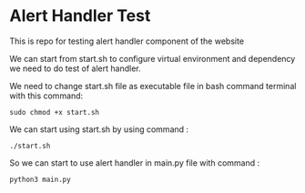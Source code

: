 # Alert Handler Test

This is repo for testing alert handler component of the website

We can start from start.sh to configure virtual environment and dependency we need to do test of alert handler.

We need to change start.sh file as executable file in bash command terminal with this command:
```
sudo chmod +x start.sh
```
We can start using start.sh by using command :
```
./start.sh
```

So we can start to use alert handler in main.py file with command :
```
python3 main.py
```